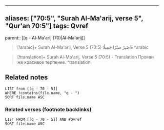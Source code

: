 
---
aliases: ["70:5", "Surah Al-Ma'arij, verse 5", "Qur'an 70:5"]
tags: Qvref
---

parent:: [[q - Al-Ma'arij (70)|Al-Ma'arij]]

> [!arabic]+ Surah Al-Ma'arij, Verse 5 (70:5)
> <span class="quran-arabic">فَٱصْبِرْ صَبْرًا جَمِيلًا</span>
^arabic

> [!translation]+ Surah Al-Ma'arij, Verse 5 (70:5) - Translation
> Прояви же красивое терпение.
^translation



## Related notes
```dataview
LIST from [[q - 70 - 5]]
WHERE !contains(file.name, "q - ")
SORT file.name ASC
```

### Related verses (footnote backlinks)
```dataview
LIST FROM [[q - 70 - 5]] AND #Qvref
SORT file.name ASC
```

